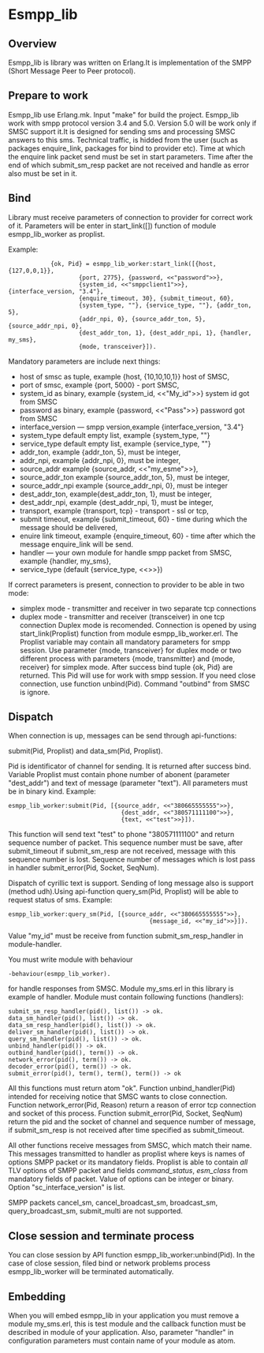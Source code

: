 Esmpp_lib
=========

Overview
--------

Esmpp_lib is library was written on Erlang.It is implementation of the SMPP 
(Short Message Peer to Peer protocol).

Prepare to work
---------------
Esmpp_lib use Erlang.mk. Input "make" for build the project.
Esmpp_lib work with smpp protocol version 3.4 and 5.0. Version 5.0 will 
be work only if SMSC support it.It is designed for sending sms and processing 
SMSC answers to this sms. Technical traffic, is hidded from the user 
(such as packages enquire_link, packages for bind to provider etc). 
Time at which the enquire link packet send must be set in start parameters. 
Time after the end of which submit_sm_resp packet are not received and 
handle as error also must be set in it.

Bind
----

Library must receive parameters of connection to provider for correct 
work of it. Parameters will be enter in start_link([]) function of module 
esmpp_lib_worker as proplist.

Example: 
```
            {ok, Pid} = esmpp_lib_worker:start_link([{host, {127,0,0,1}}, 
                    {port, 2775}, {password, <<"password">>}, 
                    {system_id, <<"smppclient1">>}, {interface_version, "3.4"}, 
                    {enquire_timeout, 30}, {submit_timeout, 60}, 
                    {system_type, ""}, {service_type, ""}, {addr_ton, 5}, 
                    {addr_npi, 0}, {source_addr_ton, 5}, {source_addr_npi, 0}, 
                    {dest_addr_ton, 1}, {dest_addr_npi, 1}, {handler, my_sms}, 
                    {mode, transceiver}]).
```
Mandatory parameters are include next things:

* host of smsc as tuple, example {host, {10,10,10,1}} host of SMSC,
* port of smsc, example {port, 5000} - port SMSC,
* system_id as binary, example {system_id, <<"My_id">>} system id 
    got from SMSC
* password as binary, example {password, <<"Pass">>} 
    password got from SMSC
* interface_version — smpp version,example {interface_version, "3.4"}
* system_type default empty list, example {system_type, ""}
* service_type default empty list, example {service_type, ""}
* addr_ton, example {addr_ton, 5}, must be integer,
* addr_npi, example {addr_npi, 0}, must be integer,
* source_addr example {source_addr, <<"my_esme">>},
* source_addr_ton example {source_addr_ton, 5}, must be integer,
* source_addr_npi example {source_addr_npi, 0}, must be integer
* dest_addr_ton, example{dest_addr_ton, 1}, must be integer,
* dest_addr_npi, example {dest_addr_npi, 1}, must be integer,
* transport, example {transport, tcp} - transport - ssl or tcp,
* submit timeout, example {submit_timeout, 60} - time during which 
        the message should be delivered,
* enuire link timeout, example {enquire_timeout, 60} 
        - time after which the message enquire_link will be send.
* handler — your own module for handle smpp packet from SMSC, 
        example {handler, my_sms},
* service_type (default {service_type, <<>>})

If correct parameters is present, connection to provider 
to be able in two mode: 

* simplex mode - transmitter and receiver in two separate tcp connections
* duplex mode - transmitter and receiver (transceiver) in one tcp connection
Duplex mode is recomended.
Connection is opened by using start_link(Proplist) function from module 
esmpp_lib_worker.erl. The Proplist variable may contain all mandatory 
parameters for smpp session. Use parameter {mode, transceiver} 
for duplex mode or two different process with parameters 
{mode, transmitter} and {mode, receiver} for simplex mode.
After success bind tuple {ok, Pid} are returned. This Pid will use for work
with smpp session. If you need close connection, use function unbind(Pid). 
Command "outbind" from SMSC is ignore.

Dispatch
--------

When connection is up, messages can be send through api-functions:

submit(Pid, Proplist) and 
data_sm(Pid, Proplist). 

Pid is identificator of channel for sending. It is returned 
after success bind. Variable Proplist must contain phone number 
of abonent (parameter "dest_addr") and text of message (parameter "text").
All parameters must be in binary kind. Example:

```
esmpp_lib_worker:submit(Pid, [{source_addr, <<"380665555555">>}, 
                                {dest_addr, <<"380571111100">>}, 
                                {text, <<"test">>}]).
```
This function will send text "test" to phone "380571111100" and return sequence 
number of packet. This sequence number must be save, after submit_timeout if 
submit_sm_resp are not received, message with this sequence number is lost.
Sequence number of messages which is lost pass in handler 
submit_error(Pid, Socket, SeqNum).

Dispatch of cyrillic text is support. Sending of long message also 
is support (method udh).Using api-function query_sm(Pid, Proplist) will be able 
to request status of sms. Example:

```
esmpp_lib_worker:query_sm(Pid, [{source_addr, <<"380665555555">>},
                                        {message_id, <<"my_id">>}]).
```
Value "my_id" must be receive from function submit_sm_resp_handler in 
module-handler. 

You must write module with behaviour 
```
-behaviour(esmpp_lib_worker).
```
for handle responses from SMSC. Module my_sms.erl in this library is example of 
handler. Module must contain following functions (handlers):

```
submit_sm_resp_handler(pid(), list()) -> ok.
data_sm_handler(pid(), list()) -> ok.
data_sm_resp_handler(pid(), list()) -> ok.
deliver_sm_handler(pid(), list()) -> ok.
query_sm_handler(pid(), list()) -> ok.
unbind_handler(pid()) -> ok.
outbind_handler(pid(), term()) -> ok.
network_error(pid(), term()) -> ok.
decoder_error(pid(), term()) -> ok.
submit_error(pid(), term(), term(), term()) -> ok
```
All this functions must return atom "ok".
Function unbind_handler(Pid) intended for receiving notice that SMSC wants
to close connection. Function network_error(Pid, Reason) return a reason of
error tcp connection and socket of this process. Function 
submit_error(Pid, Socket, SeqNum) return the pid and the socket of channel 
and sequence number of message, if submit_sm_resp is not received after time
 specified as submit_timeout.

All other functions receive messages from SMSC, which match their name. 
This messages transmitted to handler as proplist where keys is names of options
SMPP packet or its mandatory fields. Proplist is able to contain *all* TLV 
options of SMPP packet and fields *command_status*, *esm_class* from mandatory 
fields of packet. Value of options can be integer or binary. 
Option "sc_interface_version" is list.

SMPP packets cancel_sm, cancel_broadcast_sm, broadcast_sm, query_broadcast_sm, 
submit_multi are not supported.

Close session and terminate process
-----------------------------------
You can close session by API function esmpp_lib_worker:unbind(Pid). In the case
of close session, filed bind or network problems process esmpp_lib_worker will
be terminated automatically. 


Embedding
---------

When you will embed esmpp_lib in your application you must remove a module 
my_sms.erl, this is test module and the callback function must be described in 
module of your application. Also, parameter "handler" in configuration 
parameters must contain name of your module as atom.
